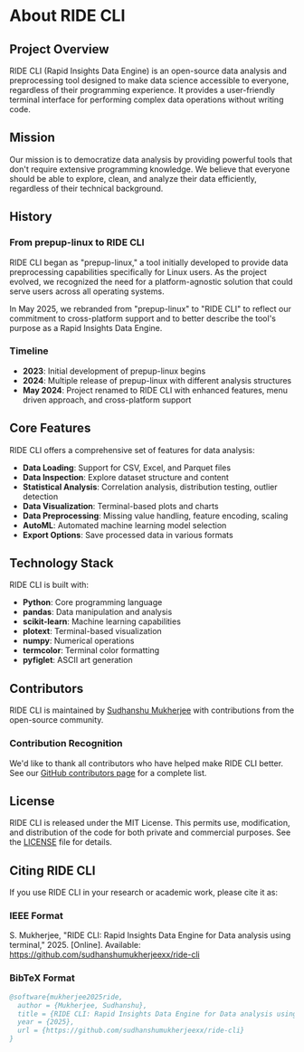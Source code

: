 # About RIDE CLI

## Project Overview

RIDE CLI (Rapid Insights Data Engine) is an open-source data analysis and preprocessing tool designed to make data science accessible to everyone, regardless of their programming experience. It provides a user-friendly terminal interface for performing complex data operations without writing code.

## Mission

Our mission is to democratize data analysis by providing powerful tools that don't require extensive programming knowledge. We believe that everyone should be able to explore, clean, and analyze their data efficiently, regardless of their technical background.

## History

### From prepup-linux to RIDE CLI

RIDE CLI began as "prepup-linux," a tool initially developed to provide data preprocessing capabilities specifically for Linux users. As the project evolved, we recognized the need for a platform-agnostic solution that could serve users across all operating systems.

In May 2025, we rebranded from "prepup-linux" to "RIDE CLI" to reflect our commitment to cross-platform support and to better describe the tool's purpose as a Rapid Insights Data Engine.

### Timeline

- **2023**: Initial development of prepup-linux begins
- **2024**: Multiple release of prepup-linux with different analysis structures
- **May 2024**: Project renamed to RIDE CLI with enhanced features, menu driven approach, and cross-platform support

## Core Features

RIDE CLI offers a comprehensive set of features for data analysis:

- **Data Loading**: Support for CSV, Excel, and Parquet files
- **Data Inspection**: Explore dataset structure and content
- **Statistical Analysis**: Correlation analysis, distribution testing, outlier detection
- **Data Visualization**: Terminal-based plots and charts
- **Data Preprocessing**: Missing value handling, feature encoding, scaling
- **AutoML**: Automated machine learning model selection
- **Export Options**: Save processed data in various formats

## Technology Stack

RIDE CLI is built with:

- **Python**: Core programming language
- **pandas**: Data manipulation and analysis
- **scikit-learn**: Machine learning capabilities
- **plotext**: Terminal-based visualization
- **numpy**: Numerical operations
- **termcolor**: Terminal color formatting
- **pyfiglet**: ASCII art generation

## Contributors

RIDE CLI is maintained by [Sudhanshu Mukherjee](https://github.com/sudhanshumukherjeexx) with contributions from the open-source community.

### Contribution Recognition

We'd like to thank all contributors who have helped make RIDE CLI better. See our [GitHub contributors page](https://github.com/sudhanshumukherjeexx/ride-cli/graphs/contributors) for a complete list.

## License

RIDE CLI is released under the MIT License. This permits use, modification, and distribution of the code for both private and commercial purposes. See the [LICENSE](https://github.com/sudhanshumukherjeexx/ride-cli/blob/main/LICENSE) file for details.

## Citing RIDE CLI

If you use RIDE CLI in your research or academic work, please cite it as:


### IEEE Format
S. Mukherjee, "RIDE CLI: Rapid Insights Data Engine for Data analysis using terminal," 2025. [Online]. Available: https://github.com/sudhanshumukherjeexx/ride-cli

### BibTeX Format
```bibtex
@software{mukherjee2025ride,
  author = {Mukherjee, Sudhanshu},
  title = {RIDE CLI: Rapid Insights Data Engine for Data analysis using terminal},
  year = {2025},
  url = {https://github.com/sudhanshumukherjeexx/ride-cli}
}
```